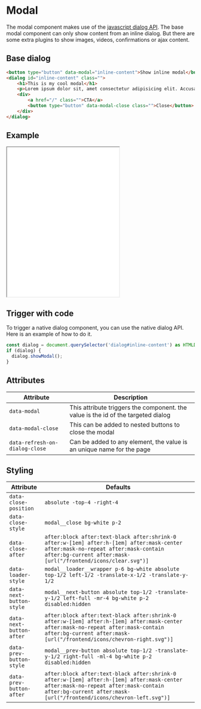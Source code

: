 # Modal

The modal component makes use of the [javascript dialog API](https://developer.mozilla.org/en-US/docs/Web/HTML/Reference/Elements/dialog). The base modal component can only show content from an inline dialog. But there are some extra plugins to show images, videos, confirmations or ajax content.

## Base dialog

```HTML
<button type="button" data-modal="inline-content">Show inline modal</button>
<dialog id="inline-content" class="">
    <h1>This is my cool modal</h1>
    <p>Lorem ipsum dolor sit, amet consectetur adipisicing elit. Accusantium exercitationem repudiandae ullam ea debitis delectus pariatur explicabo facilis atque omnis aspernatur, corrupti, cum sunt doloremque? Ut perferendis qui est totam!</p>
    <div>
        <a href="/" class="">CTA</a>
        <button type="button" data-modal-close class="">Close</button>
    </div>
</dialog>
```

## Example

<iframe src="../examples/modal_base.html" height="400"></iframe>

## Trigger with code

To trigger a native dialog component, you can use the native dialog API. Here is an example of how to do it.

```ts
const dialog = document.querySelector('dialog#inline-content') as HTMLDialogElement;
if (dialog) {
  dialog.showModal();
}
```

## Attributes

| Attribute                      | Description                                                                       |
| ------------------------------ | --------------------------------------------------------------------------------- |
| `data-modal`                   | This attribute triggers the component. the value is the id of the targeted dialog |
| `data-modal-close`             | This can be added to nested buttons to close the modal                            |
| `data-refresh-on-dialog-close` | Can be added to any element, the value is an unique name for the page             |

## Styling

| Attribute                | Defaults                                                                                                                                                                                                   |
| ------------------------ | ---------------------------------------------------------------------------------------------------------------------------------------------------------------------------------------------------------- |
| `data-close-position`    | `absolute -top-4 -right-4`                                                                                                                                                                                 |
| `data-close-style`       | `modal__close bg-white p-2`                                                                                                                                                                                |
| `data-close-after`       | `after:block after:text-black after:shrink-0 after:w-[1em] after:h-[1em] after:mask-center after:mask-no-repeat after:mask-contain after:bg-current after:mask-[url("/frontend/icons/clear.svg")]`         |
| `data-loader-style`      | `modal__loader__wrapper p-6 bg-white absolute top-1/2 left-1/2 -translate-x-1/2 -translate-y-1/2`                                                                                                          |
| `data-next-button-style` | `modal__next-button absolute top-1/2 -translate-y-1/2 left-full -mr-4 bg-white p-2 disabled:hidden`                                                                                                        |
| `data-next-button-after` | `after:block after:text-black after:shrink-0 after:w-[1em] after:h-[1em] after:mask-center after:mask-no-repeat after:mask-contain after:bg-current after:mask-[url("/frontend/icons/chevron-right.svg")]` |
| `data-prev-button-style` | `modal__prev-button absolute top-1/2 -translate-y-1/2 right-full -ml-4 bg-white p-2 disabled:hidden`                                                                                                       |
| `data-prev-button-after` | `after:block after:text-black after:shrink-0 after:w-[1em] after:h-[1em] after:mask-center after:mask-no-repeat after:mask-contain after:bg-current after:mask-[url("/frontend/icons/chevron-left.svg")]`  |
